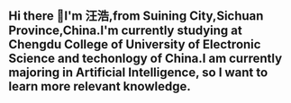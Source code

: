 ## Hi there 👋I'm 汪浩,from Suining City,Sichuan Province,China.I'm currently studying at Chengdu College of University of Electronic Science and techonlogy of China.I am currently majoring in Artificial Intelligence, so I want to learn more relevant knowledge.

<!--
**www2006hhh/www2006hhh** is a ✨ _special_ ✨ repository because its `README.md` (this file) appears on your GitHub profile.

Here are some ideas to get you started:

- 🔭 I’m currently working on ...
- 🌱 I’m currently learning ...
- 👯 I’m looking to collaborate on ...
- 🤔 I’m looking for help with ...
- 💬 Ask me about ...
- 📫 How to reach me: ...
- 😄 Pronouns: ...
- ⚡ Fun fact: ...
-->
